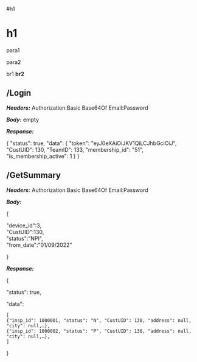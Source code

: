 #h1
# h1
para1

para2

br1
**br2**

## /Login

***Headers:***
Authorization:Basic Base64Of Email:Password

***Body:*** empty

***Response:***

{
"status": true,
"data":
	{
	"token": "eyJ0eXAiOiJKV1QiLCJhbGciOiJ",
	"CustUID": 130,
	"TeamID": 133,
	"membership_id": "51",
	"is_membership_active": 1
	}
}

## /GetSummary

***Headers:***
Authorization:Basic Base64Of Email:Password

***Body:*** 

{

  "device_id":3,  
  "CustUID":130,    
  "status":"NPI",  
  "from_date":"01/09/2022"
  
}

***Response:***

{

"status": true,

"data":

	[
	{"insp_id": 1000001, "status": "N", "CustUID": 130, "address": null, "city": null,…},
	{"insp_id": 1000002, "status": "P", "CustUID": 130, "address": null, "city": null,…},
	]

}
